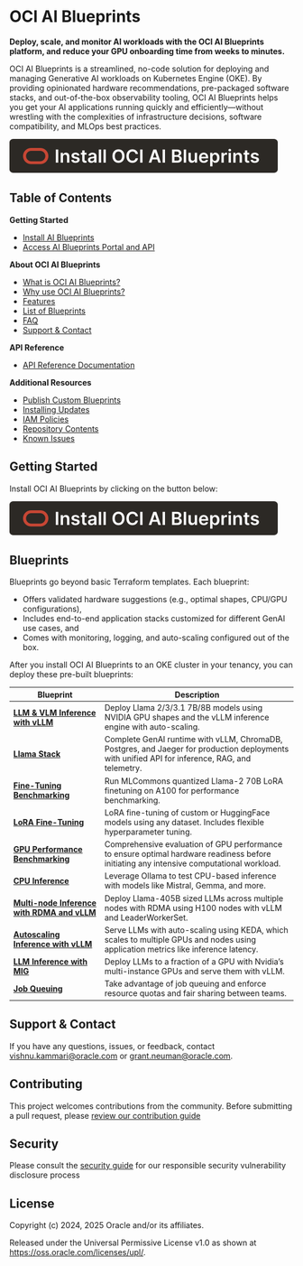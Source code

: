 # OCI AI Blueprints

**Deploy, scale, and monitor AI workloads with the OCI AI Blueprints platform, and reduce your GPU onboarding time from weeks to minutes.**

OCI AI Blueprints is a streamlined, no-code solution for deploying and managing Generative AI workloads on Kubernetes Engine (OKE). By providing opinionated hardware recommendations, pre-packaged software stacks, and out-of-the-box observability tooling, OCI AI Blueprints helps you get your AI applications running quickly and efficiently—without wrestling with the complexities of infrastructure decisions, software compatibility, and MLOps best practices.

[![Install OCI AI Blueprints](https://raw.githubusercontent.com/oracle-quickstart/oci-ai-blueprints/refs/heads/main/docs/images/install.svg)](./GETTING_STARTED_README.md)

## Table of Contents

**Getting Started**

- [Install AI Blueprints](./GETTING_STARTED_README.md)
- [Access AI Blueprints Portal and API](docs/usage_guide.md)

**About OCI AI Blueprints**

- [What is OCI AI Blueprints?](docs/about.md)
- [Why use OCI AI Blueprints?](docs/about.md)
- [Features](docs/about.md)
- [List of Blueprints](#blueprints)
- [FAQ](docs/about.md)
- [Support & Contact](https://github.com/oracle-quickstart/oci-ai-blueprints/blob/vkammari/doc_improvements/docs/about/README.md#frequently-asked-questions-faq)

**API Reference**

- [API Reference Documentation](docs/api_documentation.md)

**Additional Resources**

- [Publish Custom Blueprints](./docs/custom_blueprints)
- [Installing Updates](docs/installing_new_updates.md)
- [IAM Policies](docs/iam_policies.md)
- [Repository Contents](docs/about.md)
- [Known Issues](docs/known_issues.md)

## Getting Started

Install OCI AI Blueprints by clicking on the button below:

[![Install OCI AI Blueprints](https://raw.githubusercontent.com/oracle-quickstart/oci-ai-blueprints/refs/heads/main/docs/images/install.svg)](./GETTING_STARTED_README.md)

## Blueprints

Blueprints go beyond basic Terraform templates. Each blueprint:

- Offers validated hardware suggestions (e.g., optimal shapes, CPU/GPU configurations),
- Includes end-to-end application stacks customized for different GenAI use cases, and
- Comes with monitoring, logging, and auto-scaling configured out of the box.

After you install OCI AI Blueprints to an OKE cluster in your tenancy, you can deploy these pre-built blueprints:

| Blueprint                                                                                     | Description                                                                                                                                     |
| --------------------------------------------------------------------------------------------- | ----------------------------------------------------------------------------------------------------------------------------------------------- |
| [**LLM & VLM Inference with vLLM**](docs/sample_blueprints/workload_blueprints/llm_inference_with_vllm/README.md) | Deploy Llama 2/3/3.1 7B/8B models using NVIDIA GPU shapes and the vLLM inference engine with auto-scaling.                                      |
| [**Llama Stack**](docs/sample_blueprints/workload_blueprints/llama-stack/README.md)                                       | Complete GenAI runtime with vLLM, ChromaDB, Postgres, and Jaeger for production deployments with unified API for inference, RAG, and telemetry. |
| [**Fine-Tuning Benchmarking**](docs/sample_blueprints/workload_blueprints/lora-benchmarking/README.md)                    | Run MLCommons quantized Llama-2 70B LoRA finetuning on A100 for performance benchmarking.                                                       |
| [**LoRA Fine-Tuning**](docs/sample_blueprints/workload_blueprints/lora-fine-tuning/README.md)                             | LoRA fine-tuning of custom or HuggingFace models using any dataset. Includes flexible hyperparameter tuning.                                    |
| [**GPU Performance Benchmarking**](docs/sample_blueprints/workload_blueprints/gpu-health-check/README.md)                 | Comprehensive evaluation of GPU performance to ensure optimal hardware readiness before initiating any intensive computational workload.        |
| [**CPU Inference**](docs/sample_blueprints/workload_blueprints/cpu-inference/README.md)                                   | Leverage Ollama to test CPU-based inference with models like Mistral, Gemma, and more.                                                          |
| [**Multi-node Inference with RDMA and vLLM**](docs/sample_blueprints/workload_blueprints/multi-node-inference/README.md) | Deploy Llama-405B sized LLMs across multiple nodes with RDMA using H100 nodes with vLLM and LeaderWorkerSet.                                    |
| [**Autoscaling Inference with vLLM**](docs/sample_blueprints/platform_feature_blueprints/auto_scaling/README.md)                 | Serve LLMs with auto-scaling using KEDA, which scales to multiple GPUs and nodes using application metrics like inference latency.              |
| [**LLM Inference with MIG**](docs/sample_blueprints/platform_feature_blueprints/mig_multi_instance_gpu/README.md)                | Deploy LLMs to a fraction of a GPU with Nvidia’s multi-instance GPUs and serve them with vLLM.                                                  |
| [**Job Queuing**](docs/sample_blueprints/platform_feature_blueprints/teams/README.md)                                             | Take advantage of job queuing and enforce resource quotas and fair sharing between teams.                                                       |

## Support & Contact

If you have any questions, issues, or feedback, contact [vishnu.kammari@oracle.com](mailto:vishnu.kammari@oracle.com) or [grant.neuman@oracle.com](mailto:grant.neuman@oracle.com).

## Contributing

This project welcomes contributions from the community. Before submitting a pull request, please [review our contribution guide](./CONTRIBUTING.md)

## Security

Please consult the [security guide](./SECURITY.md) for our responsible security vulnerability disclosure process

## License

Copyright (c) 2024, 2025 Oracle and/or its affiliates.

Released under the Universal Permissive License v1.0 as shown at
<https://oss.oracle.com/licenses/upl/>.
